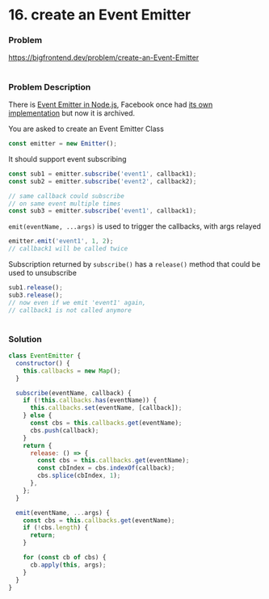 # 16. create an Event Emitter

### Problem

https://bigfrontend.dev/problem/create-an-Event-Emitter

#

### Problem Description

There is [Event Emitter in Node.js](https://nodejs.org/api/events.html#events_class_eventemitter), Facebook once had [its own implementation](https://github.com/facebookarchive/emitter) but now it is archived.

You are asked to create an Event Emitter Class

```js
const emitter = new Emitter();
```

It should support event subscribing

```js
const sub1 = emitter.subscribe('event1', callback1);
const sub2 = emitter.subscribe('event2', callback2);

// same callback could subscribe
// on same event multiple times
const sub3 = emitter.subscribe('event1', callback1);
```

`emit(eventName, ...args)` is used to trigger the callbacks, with args relayed

```js
emitter.emit('event1', 1, 2);
// callback1 will be called twice
```

Subscription returned by `subscribe()` has a `release()` method that could be used to unsubscribe

```js
sub1.release();
sub3.release();
// now even if we emit 'event1' again,
// callback1 is not called anymore
```

#

### Solution

```js
class EventEmitter {
  constructor() {
    this.callbacks = new Map();
  }

  subscribe(eventName, callback) {
    if (!this.callbacks.has(eventName)) {
      this.callbacks.set(eventName, [callback]);
    } else {
      const cbs = this.callbacks.get(eventName);
      cbs.push(callback);
    }
    return {
      release: () => {
        const cbs = this.callbacks.get(eventName);
        const cbIndex = cbs.indexOf(callback);
        cbs.splice(cbIndex, 1);
      },
    };
  }

  emit(eventName, ...args) {
    const cbs = this.callbacks.get(eventName);
    if (!cbs.length) {
      return;
    }

    for (const cb of cbs) {
      cb.apply(this, args);
    }
  }
}
```
